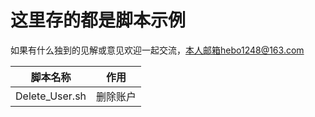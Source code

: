 这里存的都是脚本示例 
====================
如果有什么独到的见解或意见欢迎一起交流，本人邮箱hebo1248@163.com

脚本名称	|作用
:-:		|:-:
Delete_User.sh	|删除账户
